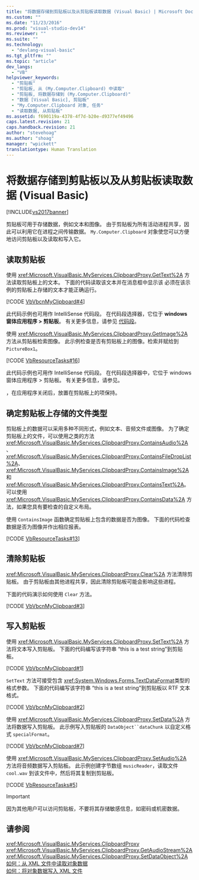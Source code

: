 ```yaml
---
title: "将数据存储到剪贴板以及从剪贴板读取数据 (Visual Basic) | Microsoft Docs"
ms.custom: ""
ms.date: "11/23/2016"
ms.prod: "visual-studio-dev14"
ms.reviewer: ""
ms.suite: ""
ms.technology: 
  - "devlang-visual-basic"
ms.tgt_pltfrm: ""
ms.topic: "article"
dev_langs: 
  - "VB"
helpviewer_keywords: 
  - "剪贴板"
  - "剪贴板, 从 (My.Computer.Clipboard) 中读取"
  - "剪贴板, 将数据存储到 (My.Computer.Clipboard)"
  - "数据 [Visual Basic], 剪贴板"
  - "My.Computer.Clipboard 对象, 任务"
  - "读取数据, 从剪贴板"
ms.assetid: f690119a-4378-4f7d-b20e-d9377ef49496
caps.latest.revision: 21
caps.handback.revision: 21
author: "stevehoag"
ms.author: "shoag"
manager: "wpickett"
translationtype: Human Translation
---
```

# 将数据存储到剪贴板以及从剪贴板读取数据 (Visual Basic)
[!INCLUDE[vs2017banner](../../../../csharp/includes/vs2017banner.md)]

剪贴板可用于存储数据，例如文本和图像。  由于剪贴板为所有活动进程共享，因此可以利用它在进程之间传输数据。  `My.Computer.Clipboard` 对象使您可以方便地访问剪贴板以及读取和写入它。  
  
## 读取剪贴板  
 使用 <xref:Microsoft.VisualBasic.MyServices.ClipboardProxy.GetText%2A> 方法读取剪贴板上的文本。  下面的代码读取该文本并在消息框中显示该  必须在该示例的剪贴板上存储的文本才能正确运行。  
  
 [!CODE [VbVbcnMyClipboard#4](../CodeSnippet/VS_Snippets_VBCSharp/VbVbcnMyClipboard#4)]  
  
 此代码示例也可用作 IntelliSense 代码段。  在代码段选择器，它位于 **windows 窗体应用程序 \> 剪贴板**。  有关更多信息，请参见 [代码段](/visual-studio/ide/code-snippets)。  
  
 使用 <xref:Microsoft.VisualBasic.MyServices.ClipboardProxy.GetImage%2A> 方法从剪贴板检索图像。  此示例检查是否有剪贴板上的图像。检索并赋给到`PictureBox1`。  
  
 [!CODE [VbResourceTasks#16](../CodeSnippet/VS_Snippets_VBCSharp/VbResourceTasks#16)]  
  
 此代码示例也可用作 IntelliSense 代码段。  在代码段选择器中，它位于 windows 窗体应用程序 \> 剪贴板。 有关更多信息，请参见。  
  
 ，在应用程序关闭后，放置在剪贴板上的项保持。  
  
## 确定剪贴板上存储的文件类型  
 剪贴板上的数据可以采用多种不同形式，例如文本、音频文件或图像。  为了确定剪贴板上的文件，可以使用之类的方法 <xref:Microsoft.VisualBasic.MyServices.ClipboardProxy.ContainsAudio%2A>、 <xref:Microsoft.VisualBasic.MyServices.ClipboardProxy.ContainsFileDropList%2A>、 <xref:Microsoft.VisualBasic.MyServices.ClipboardProxy.ContainsImage%2A>和 <xref:Microsoft.VisualBasic.MyServices.ClipboardProxy.ContainsText%2A>。  可以使用 <xref:Microsoft.VisualBasic.MyServices.ClipboardProxy.ContainsData%2A> 方法，如果您具有要检查的自定义布局。  
  
 使用 `ContainsImage` 函数确定剪贴板上包含的数据是否为图像。  下面的代码检查数据是否为图像并作出相应报表。  
  
 [!CODE [VbResourceTasks#13](../CodeSnippet/VS_Snippets_VBCSharp/VbResourceTasks#13)]  
  
## 清除剪贴板  
 <xref:Microsoft.VisualBasic.MyServices.ClipboardProxy.Clear%2A> 方法清除剪贴板。  由于剪贴板由其他进程共享，因此清除剪贴板可能会影响这些进程。  
  
 下面的代码演示如何使用 `Clear` 方法。  
  
 [!CODE [VbVbcnMyClipboard#3](../CodeSnippet/VS_Snippets_VBCSharp/VbVbcnMyClipboard#3)]  
  
## 写入剪贴板  
 使用 <xref:Microsoft.VisualBasic.MyServices.ClipboardProxy.SetText%2A> 方法将文本写入剪贴板。  下面的代码编写该字符串 “this is a test string”到剪贴板。  
  
 [!CODE [VbVbcnMyClipboard#1](../CodeSnippet/VS_Snippets_VBCSharp/VbVbcnMyClipboard#1)]  
  
 `SetText` 方法可接受包含 <xref:System.Windows.Forms.TextDataFormat>类型的格式参数。  下面的代码编写该字符串 “this is a test string”到剪贴板以 RTF 文本格式。  
  
 [!CODE [VbVbcnMyClipboard#2](../CodeSnippet/VS_Snippets_VBCSharp/VbVbcnMyClipboard#2)]  
  
 使用 <xref:Microsoft.VisualBasic.MyServices.ClipboardProxy.SetData%2A> 方法将数据写入剪贴板。  此示例写入剪贴板的 `DataObject``dataChunk` 以自定义格式 `specialFormat`。  
  
 [!CODE [VbVbcnMyClipboard#7](../CodeSnippet/VS_Snippets_VBCSharp/VbVbcnMyClipboard#7)]  
  
 使用 <xref:Microsoft.VisualBasic.MyServices.ClipboardProxy.SetAudio%2A> 方法将音频数据写入剪贴板。  此示例创建字节数组 `musicReader`，读取文件 `cool.wav` 到该文件中，然后将其复制到剪贴板。  
  
 [!CODE [VbResourceTasks#5](../CodeSnippet/VS_Snippets_VBCSharp/VbResourceTasks#5)]  
  
> [!IMPORTANT]
>  因为其他用户可以访问剪贴板，不要将其存储敏感信息，如密码或机密数据。  
  
## 请参阅  
 <xref:Microsoft.VisualBasic.MyServices.ClipboardProxy>   
 <xref:Microsoft.VisualBasic.MyServices.ClipboardProxy.GetAudioStream%2A>   
 <xref:Microsoft.VisualBasic.MyServices.ClipboardProxy.SetDataObject%2A>   
 [如何：从 XML 文件中读取对象数据](../Topic/How%20to:%20Read%20Object%20Data%20from%20an%20XML%20File%20\(C%23%20and%20Visual%20Basic\).md)   
 [如何：将对象数据写入 XML 文件](../Topic/How%20to:%20Write%20Object%20Data%20to%20an%20XML%20File%20\(C%23%20and%20Visual%20Basic\).md)